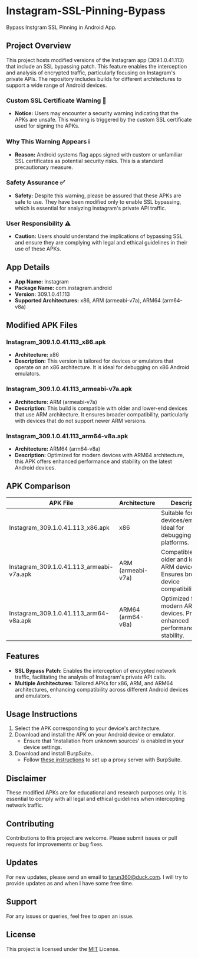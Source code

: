 # Instagram-SSL-Pinning-Bypass
 Bypass Instgram SSL Pinning in Android App.

## Project Overview
This project hosts modified versions of the Instagram app (309.1.0.41.113) that include an SSL bypassing patch. This feature enables the interception and analysis of encrypted traffic, particularly focusing on Instagram's private APIs. The repository includes builds for different architectures to support a wide range of Android devices.

### Custom SSL Certificate Warning 🔴
- **Notice:** Users may encounter a security warning indicating that the APKs are unsafe. This warning is triggered by the custom SSL certificate used for signing the APKs.

### Why This Warning Appears ℹ️
- **Reason:** Android systems flag apps signed with custom or unfamiliar SSL certificates as potential security risks. This is a standard precautionary measure.

### Safety Assurance ✅
- **Safety:** Despite this warning, please be assured that these APKs are safe to use. They have been modified only to enable SSL bypassing, which is essential for analyzing Instagram's private API traffic.

### User Responsibility ⚠️
- **Caution:** Users should understand the implications of bypassing SSL and ensure they are complying with legal and ethical guidelines in their use of these APKs.


## App Details
- **App Name:** Instagram
- **Package Name:** com.instagram.android
- **Version:** 309.1.0.41.113
- **Supported Architectures:** x86, ARM (armeabi-v7a), ARM64 (arm64-v8a)


## Modified APK Files

### Instagram_309.1.0.41.113_x86.apk
- **Architecture:** x86
- **Description:** This version is tailored for devices or emulators that operate on an x86 architecture. It is ideal for debugging on x86 Android emulators.

### Instagram_309.1.0.41.113_armeabi-v7a.apk
- **Architecture:** ARM (armeabi-v7a)
- **Description:** This build is compatible with older and lower-end devices that use ARM architecture. It ensures broader compatibility, particularly with devices that do not support newer ARM versions.

### Instagram_309.1.0.41.113_arm64-v8a.apk
- **Architecture:** ARM64 (arm64-v8a)
- **Description:** Optimized for modern devices with ARM64 architecture, this APK offers enhanced performance and stability on the latest Android devices.

## APK Comparison

| APK File | Architecture | Description |
|----------|--------------|-------------|
| Instagram_309.1.0.41.113_x86.apk | x86 | Suitable for x86 devices/emulators. Ideal for debugging on x86 platforms. |
| Instagram_309.1.0.41.113_armeabi-v7a.apk | ARM (armeabi-v7a) | Compatible with older and low-end ARM devices. Ensures broader device compatibility. |
| Instagram_309.1.0.41.113_arm64-v8a.apk | ARM64 (arm64-v8a) | Optimized for modern ARM64 devices. Provides enhanced performance and stability. |

## Features
- **SSL Bypass Patch:** Enables the interception of encrypted network traffic, facilitating the analysis of Instagram's private API calls.
- **Multiple Architectures:** Tailored APKs for x86, ARM, and ARM64 architectures, enhancing compatibility across different Android devices and emulators.

## Usage Instructions
1. Select the APK corresponding to your device's architecture.
2. Download and install the APK on your Android device or emulator.
   - Ensure that 'Installation from unknown sources' is enabled in your device settings.
3. Download and install BurpSuite.. 
   - Follow [these instructions](https://portswigger.net/burp/documentation/desktop/mobile/config-android-device) to set up a proxy server with BurpSuite.

## Disclaimer
These modified APKs are for educational and research purposes only. It is essential to comply with all legal and ethical guidelines when intercepting network traffic.

## Contributing
Contributions to this project are welcome. Please submit issues or pull requests for improvements or bug fixes.

## Updates
For new updates, please send an email to tarun360@duck.com. I will try to provide updates as and when I have some free time.

## Support
For any issues or queries, feel free to open an issue.

## License
This project is licensed under the [MIT](https://choosealicense.com/licenses/mit/) License.
